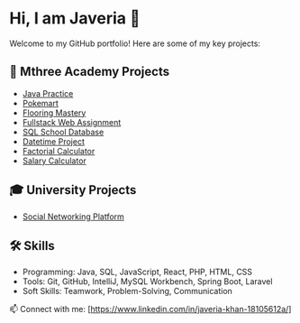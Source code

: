 # Hi, I am Javeria 👋

Welcome to my GitHub portfolio! Here are some of my key projects:

## 🌟 Mthree Academy Projects
- [Java Practice](https://github.com/theacademy/java-practice-javeria234)
- [Pokemart](https://github.com/javeria234/Mthree-final-project-team-rocket) 
- [Flooring Mastery](https://github.com/theacademy/flooring-mastery-project-javeria234)  
- [Fullstack Web Assignment](https://github.com/theacademy/java-fullstack-web-assignment-javeria234)  
- [SQL School Database](https://github.com/theacademy/sql-school-db-javeria234)  
- [Datetime Project](https://github.com/theacademy/datetime-javeria234)  
- [Factorial Calculator](https://github.com/theacademy/factorial-javeria234)  
- [Salary Calculator](https://github.com/theacademy/salary-calculator-practice-javeria234)  

## 🎓 University Projects
- [Social Networking Platform](https://github.com/javeria234/Social-Networking-Platform-Website)   

## 🛠️ Skills
- Programming: Java, SQL, JavaScript, React, PHP, HTML, CSS 
- Tools: Git, GitHub, IntelliJ, MySQL Workbench, Spring Boot, Laravel  
- Soft Skills: Teamwork, Problem-Solving, Communication  

📫 Connect with me: [https://www.linkedin.com/in/javeria-khan-18105612a/]

